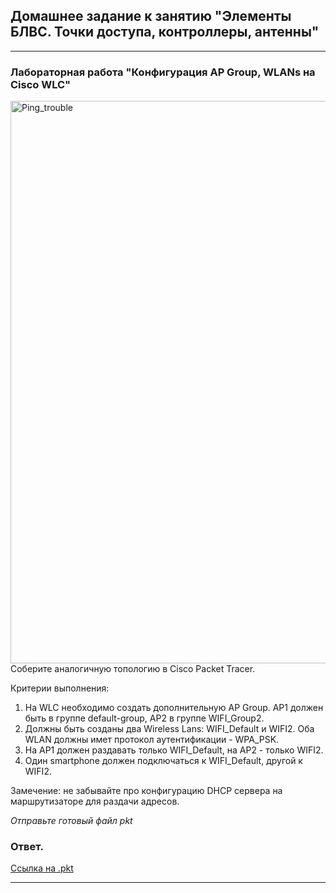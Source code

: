 ## Домашнее задание к занятию "Элементы БЛВС. Точки доступа, контроллеры, антенны"

---  

### Лабораторная работа "Конфигурация AP Group, WLANs на Cisco WLC"

<img width="900" alt="Ping_trouble" src="https://user-images.githubusercontent.com/51816695/170044506-c48a99c0-d6a4-4c3b-9a21-8741f806e04e.png">
Соберите аналогичную топологию в Cisco Packet Tracer.   

Критерии выполнения:
1. На WLC необходимо создать дополнительную AP Group. AP1 должен быть в группе default-group, AP2 в группе WIFI_Group2.
2. Должны быть созданы два Wireless Lans: WIFI_Default и WIFI2. Оба WLAN должны имет протокол аутентификации - WPA_PSK.
3. На AP1 должен раздавать только WIFI_Default, на AP2 - только WIFI2.
4. Один smartphone должен подключаться к WIFI_Default, другой к WIFI2.

Замечение: не забывайте про конфигурацию DHCP сервера на маршрутизаторе для раздачи адресов.

*Отправьте готовый файл pkt*

### Ответ.  

[Ссылка на .pkt](https://disk.yandex.ru/d/2dGAGq6krtK7-w)  

---
